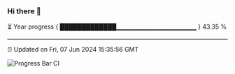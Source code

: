 ### Hi there 👋

⏳ Year progress { █████████████▁▁▁▁▁▁▁▁▁▁▁▁▁▁▁▁▁ } 43.35 %

---

⏰ Updated on Fri, 07 Jun 2024 15:35:56 GMT

![Progress Bar CI](https://github.com/IshwaranRudhara/GIT-ACTION/workflows/Progress%20Bar%20CI/badge.svg)
